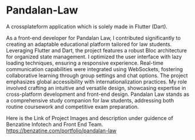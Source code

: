 # Pandalan-Law
A crossplateform application which is solely made in Flutter (Dart).

As a front-end developer for Pandalan Law, I contributed significantly to creating an adaptable educational platform tailored for law students. Leveraging Flutter and Dart, the project features a robust Bloc architecture for organized state management. I optimized the user interface with lazy loading techniques, ensuring a responsive experience. Real-time communication capabilities were integrated using WebSockets, fostering collaborative learning through group settings and chat options. The project emphasizes global accessibility with internationalization practices. My role involved crafting an intuitive and versatile design, showcasing expertise in cross-platform development and front-end design. Pandalan Law stands as a comprehensive study companion for law students, addressing both routine coursework and competitive exam preparation.

Here is the Link of Project Images and description under guidence of Benzatine Infotech and Front End Team.
https://benzatine.com/portfolio/pandalan-law

